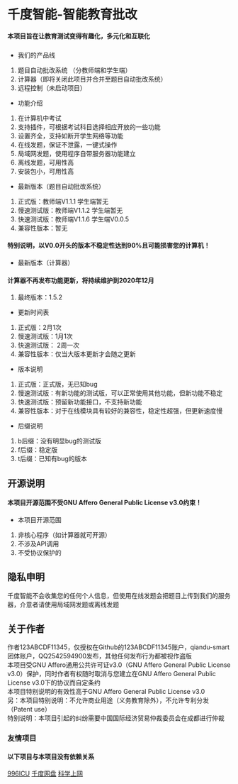 # 千度智能-智能教育批改
#### 本项目旨在让教育测试变得有趣化，多元化和互联化
### 

- 我们的产品线
1. 题目自动批改系统 （分教师端和学生端）
2. 计算器（即将关闭此项目并合并至题目自动批改系统）
3. 远程控制（未启动项目）
- 功能介绍
1. 在计算机中考试
2. 支持插件，可根据考试科目选择相应开放的一些功能
3. 设置齐全，支持如断开学生网络等功能
4. 在线发题，保证不泄露，一键式操作
5. 局域网发题，使用程序自带服务器功能建立
6. 离线发题，可用性高
7. 安装包小，可用性高
- 最新版本（题目自动批改系统）
1. 正式版：教师端V1.1.1 学生端暂无 
2. 慢速测试版：教师端V1.1.2 学生端暂无 
3. 快速测试版：教师端V1.1.6 学生端V0.0.5 
4. 兼容性版本：暂无  
#### 特别说明，以V0.0开头的版本不稳定性达到90%且可能损害您的计算机！
- 最新版本（计算器）
#### 计算器不再发布功能更新，将持续维护到2020年12月
1. 最终版本：1.5.2
- 更新时间表
1. 正式版：2月1次
2. 慢速测试版：1月1次
3. 快速测试版： 2周一次
4. 兼容性版本：仅当大版本更新才会随之更新
- 版本说明
1. 正式版：正式版，无已知bug
2. 慢速测试版：有新功能的测试版，可以正常使用其他功能，但新功能不稳定
3. 快速测试版：预留新功能接口，不支持新功能
4. 兼容性版本：对于在线模块具有较好的兼容性，稳定性超强，但更新速度慢
- 后缀说明
1. b后缀：没有明显bug的测试版
2. f后缀：稳定版
3. t后缀：已知有bug的版本
## 开源说明
#### 本项目开源范围不受GNU Affero General Public License v3.0约束！
- 本项目开源范围
1. 非核心程序（如计算器就可开源） 
2. 不涉及API调用 
3. 不受协议保护的 
## 隐私申明
千度智能不会收集您的任何个人信息，但使用在线发题会把题目上传到我们的服务器，介意者请使用局域网发题或离线发题
## 关于作者
作者123ABCDF11345，仅授权在Github的123ABCDF11345账户，qiandu-smart团体账户，QQ2542594900发布，其他任何发布行为都被视作盗版  
本项目受GNU Affero通用公共许可证v3.0（GNU Affero General Public License v3.0）保护，同时作者有权随时取消与您建立在GNU Affero General Public License v3.0下的协议而自定条约  
本项目特别说明的有效性高于GNU Affero General Public License v3.0  
另：本项目特别说明：不允许商业用途（义务教育除外），不允许专利分发（Patent use）   
特别说明：本项目引起的纠纷需要中国国际经济贸易仲裁委员会在成都进行仲裁  
### 友情项目
#### 以下项目与本项目没有依赖关系
[996ICU](https://996.icu/#/zh_CN)
[千度网盘](https://github.com/123ABCDF11345/COS)
[科学上网](https://github.com/bannedbook/fanqiang)
